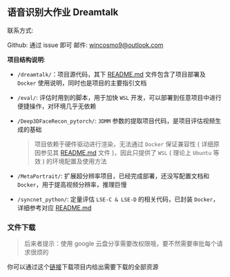## 语音识别大作业 Dreamtalk

联系方式:

Github: 通过 issue 即可
邮件: wincosmo9@outlook.com

**项目结构说明**:

+ `/dreamtalk/`：项目源代码，其下 [README.md](./dreamtalk/README.md) 文件包含了项目部署及 `Docker` 使用说明，同时也是项目的主要指引文档

+ `/eval/`: 评估时用到的脚本，用于加快 `WSL` 开发，可以部署到任意项目中进行便捷操作，对环境几乎无依赖

+ `/Deep3DFaceRecon_pytorch/`: `3DMM` 参数的提取项目代码，是项目评估视频生成的基础

    > 项目依赖于硬件驱动进行渲染，无法通过 `Docker` 保证兼容性 ( 详细原因参见其 [README.md](./Deep3DFaceRecon_pytorch/README.md) 文件 )，因此只提供了 `WSL` ( 理论上 `Ubuntu` 等效 ) 的环境配置及使用方法

+ `/MetaPortrait/`: 扩展超分辨率项目，已经完成部署，还没写配置文档和 `Docker`，用于提高视频分辨率，推理巨慢

+ `/syncnet_python/`: 定量评估 `LSE-C & LSE-D` 的相关代码，已封装 `Docker`，详细参考对应 [README.md](./syncnet_python/README.md)

### 文件下载

> 后来者提示：使用 google 云盘分享需要改权限哦，要不然需要审批每个请求很烦的

你可以通过这个[链接](https://drive.google.com/drive/folders/1FHesuin8l2HyQHf1vQT2CGCsZ4gejSuR?usp=drive_link)下载项目内给出需要下载的全部资源

